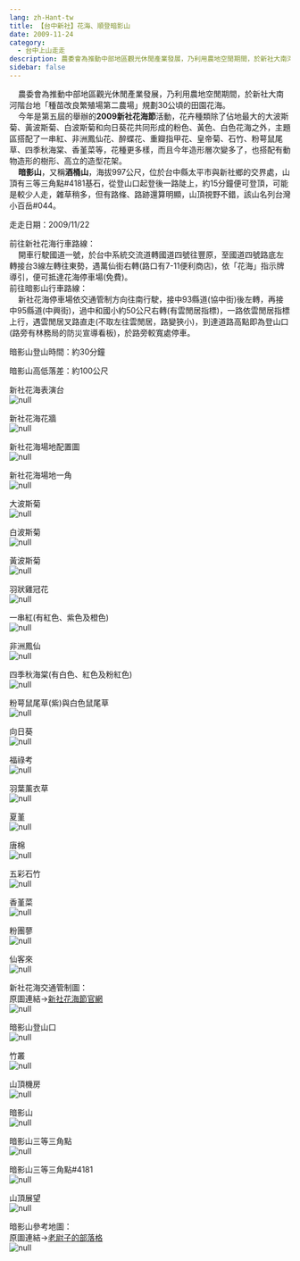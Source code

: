 ```yaml
---
lang: zh-Hant-tw
title: 【台中新社】花海、順登暗影山
date: 2009-11-24
category: 
  - 台中上山走走
description: 農委會為推動中部地區觀光休閒產業發展，乃利用農地空閒期間，於新社大南河階台地「種苗改良繁殖場第二農場」規劃30公頃的田園花海。 今年是第五屆的舉辦的2009新社花海節活動，花卉種類除了佔地最大的大波斯菊、黃波斯菊、白波斯菊和向日葵花共同形成的粉色、黃色、白色花海之外，主題區搭配了一串紅、非洲鳳仙花、醉蝶花、重瓣指甲花、皇帝菊、石竹、粉萼鼠尾草、四季秋海棠、香堇菜等，花種更多樣，而且今年造形層次變多了，也搭配有動物造形的樹形、高立的造型花架。 暗影山，又稱酒桶山，海拔997公尺，位於台中縣太平市與新社鄉的交界處，山頂有三等三角點#4181基石，從登山口起登後一路陡上，約15分鐘便可登頂，可能是較少人走，雜草稍多，但有路條、路跡還算明顯，山頂視野不錯，該山名列台灣小百岳#044。
sidebar: false
---
```


    農委會為推動中部地區觀光休閒產業發展，乃利用農地空閒期間，於新社大南河階台地「種苗改良繁殖場第二農場」規劃30公頃的田園花海。  
    今年是第五屆的舉辦的**2009新社花海節**活動，花卉種類除了佔地最大的大波斯菊、黃波斯菊、白波斯菊和向日葵花共同形成的粉色、黃色、白色花海之外，主題區搭配了一串紅、非洲鳳仙花、醉蝶花、重瓣指甲花、皇帝菊、石竹、粉萼鼠尾草、四季秋海棠、香堇菜等，花種更多樣，而且今年造形層次變多了，也搭配有動物造形的樹形、高立的造型花架。  
    **暗影山**，又稱**酒桶山**，海拔997公尺，位於台中縣太平市與新社鄉的交界處，山頂有三等三角點#4181基石，從登山口起登後一路陡上，約15分鐘便可登頂，可能是較少人走，雜草稍多，但有路條、路跡還算明顯，山頂視野不錯，該山名列台灣小百岳#044。

走走日期：2009/11/22

前往新社花海行車路線：  
    開車行駛國道一號，於台中系統交流道轉國道四號往豐原，至國道四號路底左轉接台3線左轉往東勢，遇萬仙街右轉(路口有7-11便利商店)，依「花海」指示牌導引，便可抵達花海停車場(免費)。  
前往暗影山行車路線：  
    新社花海停車場依交通管制方向往南行駛，接中93縣道(協中街)後左轉，再接中95縣道(中興街)，過中和國小約50公尺右轉(有雲閒居指標)，一路依雲閒居指標上行，遇雲閒居叉路直走(不取左往雲閒居，路變狹小)，到達道路高點即為登山口(路旁有林務局的防災宣導看板)，於路旁較寬處停車。

暗影山登山時間：約30分鐘

暗影山高低落差：約100公尺

新社花海表演台  
![null](image/138879806_l.jpg)

新社花海花牆  
![null](image/138879726_l.jpg)

新社花海場地配置圖  
![null](image/138879247_l.jpg)

新社花海場地一角  
![null](image/138879738_l.jpg)

大波斯菊  
![null](image/138879720_l.jpg)

白波斯菊  
![null](image/138879227_l.jpg)

黃波斯菊  
![null](image/138879237_l.jpg)

羽狀雞冠花  
![null](image/138879373_l.jpg)

一串紅(有紅色、紫色及橙色)  
![null](image/138880206_l.jpg)

非洲鳳仙  
![null](image/138879383_l.jpg)

四季秋海棠(有白色、紅色及粉紅色)  
![null](image/138880305_l.jpg)

粉萼鼠尾草(紫)與白色鼠尾草  
![null](image/138880316_l.jpg)

向日葵  
![null](image/138879395_l.jpg)

福祿考  
![null](image/138879409_l.jpg)

羽葉薰衣草  
![null](image/138879494_l.jpg)

夏堇  
![null](image/138879504_l.jpg)

唐棉  
![null](image/138879620_l.jpg)

五彩石竹  
![null](image/138879692_l.jpg)

香堇菜  
![null](image/138879701_l.jpg)

粉團蓼  
![null](image/138879712_l.jpg)

仙客來  
![null](image/138879732_l.jpg)

新社花海交通管制圖：  
原圖連結→[新社花海節官網](http://www.flower-sea.tw/event_3.php)  
![null](image/138881319_l.jpg)

暗影山登山口  
![null](image/138879813_l.jpg)

竹叢  
![null](image/138879072_l.jpg)

山頂機房  
![null](image/138879822_l.jpg)

暗影山  
![null](image/138879965_l.jpg)

暗影山三等三角點  
![null](image/138879982_l.jpg)

暗影山三等三角點#4181  
![null](image/138879997_l.jpg)

山頂展望  
![null](image/138880076_l.jpg)

暗影山參考地圖：  
原圖連結→[老尉子的部落格](http://blog.xuite.net/laoweiz/blog/15517654)  
![null](image/138881316_l.jpg)